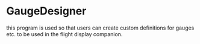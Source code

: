 # GaugeDesigner

this program is used so that users can create custom definitions for gauges etc. to be used in the flight display companion.
